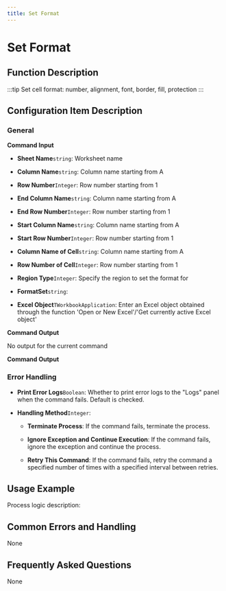 ```yaml
---
title: Set Format
---
```


# Set Format

## Function Description

:::tip 
Set cell format: number, alignment, font, border, fill, protection
:::

## Configuration Item Description

### General

**Command Input**

- **Sheet Name**`string`: Worksheet name

- **Column Name**`string`: Column name starting from A

- **Row Number**`Integer`: Row number starting from 1

- **End Column Name**`string`: Column name starting from A

- **End Row Number**`Integer`: Row number starting from 1

- **Start Column Name**`string`: Column name starting from A

- **Start Row Number**`Integer`: Row number starting from 1

- **Column Name of Cell**`string`: Column name starting from A

- **Row Number of Cell**`Integer`: Row number starting from 1

- **Region Type**`Integer`: Specify the region to set the format for

- **FormatSet**`string`: 

- **Excel Object**`TWorkbookApplication`: Enter an Excel object obtained through the function 'Open or New Excel'/'Get currently active Excel object'


**Command Output**

No output for the current command


**Command Output**

### Error Handling

- **Print Error Logs**`Boolean`: Whether to print error logs to the "Logs" panel when the command fails. Default is checked. 

- **Handling Method**`Integer`:

    - **Terminate Process**: If the command fails, terminate the process.

    - **Ignore Exception and Continue Execution**: If the command fails, ignore the exception and continue the process.

    - **Retry This Command**: If the command fails, retry the command a specified number of times with a specified interval between retries.

## Usage Example

Process logic description:

## Common Errors and Handling

None

## Frequently Asked Questions

None

